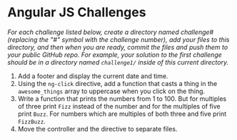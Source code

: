 # Angular JS Challenges

_For each challenge listed below, create a directory named challenge# (replacing the
"#" symbol with the challenge number), add your files to this directory, and then when you are
ready, commit the files and push them to your public GitHub repo. For example, your solution to the 
first challenge should be in a directory named ```challenge1/``` inside of this current directory._

1. Add a footer and display the current date and time.
2. Using the ```ng-click``` directive, add a function that casts a thing in the ```awesome_things``` array
to uppercase when you click on the thing.
3. Write a function that prints the numbers from 1 to 100. But for multiples of three print ```Fizz```
instead of the number and for the multiples of five print ```Buzz```. For numbers which are multiples of
both three and five print ```FizzBuzz```.
4. Move the controller and the directive to separate files.
